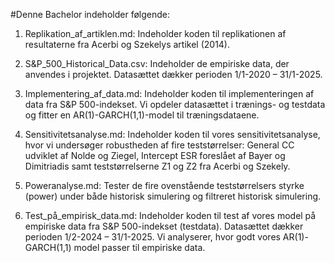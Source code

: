 #Denne Bachelor indeholder følgende:

1. Replikation_af_artiklen.md: Indeholder koden til replikationen af resultaterne fra Acerbi og Szekelys artikel (2014).

2. S&P_500_Historical_Data.csv: Indeholder de empiriske data, der anvendes i projektet. Datasættet dækker perioden 1/1-2020 – 31/1-2025.

3. Implementering_af_data.md: Indeholder koden til implementeringen af data fra S&P 500-indekset. Vi opdeler datasættet i trænings- og testdata og fitter en AR(1)-GARCH(1,1)-model til træningsdataene.

4. Sensitivitetsanalyse.md: Indeholder koden til vores sensitivitetsanalyse, hvor vi undersøger robustheden af fire teststørrelser: General CC udviklet af Nolde og Ziegel, Intercept ESR foreslået af Bayer og Dimitriadis samt teststørrelserne Z1 og Z2 fra Acerbi og Szekely.
   
5. Poweranalyse.md: Tester de fire ovenstående teststørrelsers styrke (power) under både historisk simulering og filtreret historisk simulering.

6. Test_på_empirisk_data.md: Indeholder koden til test af vores model på empiriske data fra S&P 500-indekset (testdata). Datasættet dækker perioden 1/2-2024 – 31/1-2025. Vi analyserer, hvor godt vores AR(1)-GARCH(1,1) model passer til empiriske data.
